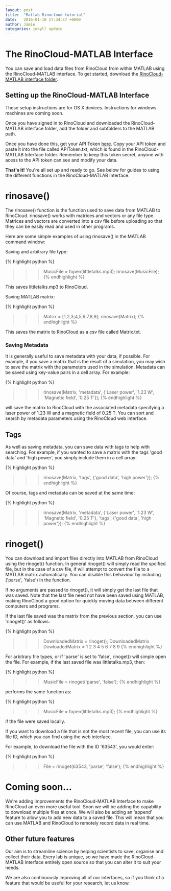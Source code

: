 ```yaml
---
layout: post
title:  "Matlab Rinocloud tutorial"
date:   2016-01-10 17:34:57 +0000
author: Jamie
categories: jekyll update
---
```



# The RinoCloud-MATLAB Interface
You can save and load data files from RinoCloud from within MATLAB using the RinoCloud-MATLAB interface. To get started, download the [RinoCloud-MATLAB interface folder](https://rinocloud.com/dl/matlab/).

## Setting up the RinoCloud-MATLAB Interface
These setup instructions are for OS X devices. Instructions for windows machines are coming soon.

Once you have signed in to RinoCloud and downloaded the RinoCloud-MATLAB interface folder, add the folder and subfolders to the MATLAB path.

Once you have done this, get your API Token [here](https://rinocloud.com/api/1/users/token/). Copy your API token and paste it into the file called APIToken.txt, which is found in the RinoCloud-MATLAB Interface folder. Remember to keep this token secret, anyone with acess to the API token can see and modify your data.

**That's it!** You're all set up and ready to go. See below for guides to using the different functions in the RinoCloud-MATLAB Interface.

# rinosave()
The rinosave() function is the function used to save data from MATLAB to RinoCloud. rinosave() works with matrices and vectors or any file type. Matrices and vectors are converted into a csv file before uploading so that they can be easily read and used in other programs.

Here are some simple examples of using rinosave() in the MATLAB command window:

Saving and arbitrary file type:

{% highlight python %}
>>> MusicFile = fopen(littletalks.mp3);
>>> rinosave(MusicFile);
{% endhighlight %}

This saves littletalks.mp3 to RinoCloud.

Saving MATLAB matrix:

{% highlight python %}
>>> Matrix = [1,2,3;4,5,6;7,8,9];
>>> rinosave(Matrix);
{% endhighlight %}

This saves the matrix to RinoCloud as a csv file called Matrix.txt.

### Saving Metadata

It is generally useful to save metadata with your data, if possible. For example, if you save a matrix that is the result of a simulation, you may wish to save the matrix with the parameters used in the simulation. Metadata can be saved using key-value pairs in a cell array. For example:

{% highlight python %}
>>> rinosave(Matrix, 'metadata',
             {'Laser power', '1.23 W', 'Magnetic field', '0.25 T'});
{% endhighlight %}

will save the matrix to RinoCloud with the associated metadata specifying a laser power of 1.23 W and a magnetic field of 0.25 T. You can sort and search by metadata parameters using the RinoCloud web interface.

## Tags
As well as saving metadata, you can save data with tags to help with searching. For example, if you wanted to save a matrix with the tags 'good data' and 'high power', you simply include them in a cell array:

{% highlight python %}
>>> rinosave(Matrix, 'tags', {'good data', 'high power'});
{% endhighlight %}

Of course, tags and metadata can be saved at the same time:

{% highlight python %}
>>> rinosave(Matrix, 'metadata', {'Laser power', '1.23 W', 'Magnetic field', '0.25 T'},
             'tags', {'good data', 'high power'});
{% endhighlight %}

# rinoget()

You can download and import files directly into MATLAB from RinoCloud using the rinoget() function. In general rinoget() will simply read the spcified file, but in the case of a csv file, if will attempt to convert the file to a MATLAB matrix automatically. You can disable this behaviour by including ('parse', 'false') in the function.  

If no arguments are passed to rinoget(), it will simply get the last file that was saved. Note that the last file need not have been saved using MATLAB, making RinoCloud a good option for quickly moving data between different computers and programs.

If the last file saved was the matrix from the previous section, you can use 'rinoget()' as follows:

{% highlight python %}
>>> DownloadedMatrix = rinoget();
>>> DownloadedMatrix
DowloadedMatrix =
    1   2   3
    4   5   6
    7   8   9
{% endhighlight %}

For arbitrary file types, or if 'parse' is set to 'false', rinoget() will simple open the file. For example, if the last saved file was littletalks.mp3, then:

{% highlight python %}
>>> MusicFile = rinoget('parse', 'false');
{% endhighlight %}

performs the same function as:

{% highlight python %}
>>> MusicFile = fopen(littletalks.mp3);
{% endhighlight %}

if the file were saved locally.

If you want to download a file that is not the most recent file, you can use its file ID, which you can find using the web interface.

For example, to download the file with the ID '63543', you would enter:

{% highlight python %}
>>> File = rinoget(63543, 'parse', 'false');
{% endhighlight %}

# Coming soon...
We're adding improvements the RinoCloud-MATLAB Interface to make RinoCloud an even more useful tool.
Soon we will be adding the capability to download multiple files at once. We will also be adding an 'append' feature to allow you to add new data to a saved file. This will mean that you can use MATLAB and RinoCloud to remotely record data in real time.

## Other future features
Our aim is to streamline science by helping scientists to save, organise and collect their data. Every lab is unique, so we have made the RinoCloud-MATLAB Interface entirely open source so that you can alter it to suit your needs.

We are also continuously improving all of our interfaces, so if you think of a feature that would be useful for your research, let us know.
